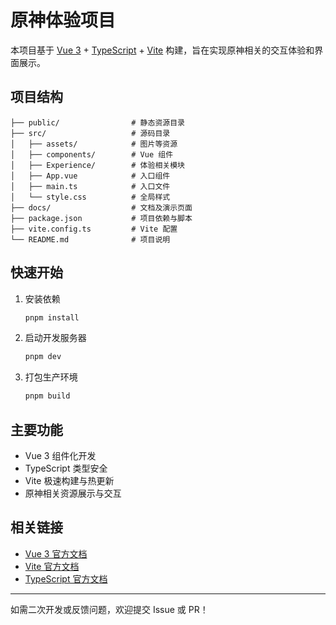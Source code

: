 # 原神体验项目

本项目基于 [Vue 3](https://vuejs.org/) + [TypeScript](https://www.typescriptlang.org/) + [Vite](https://vitejs.dev/) 构建，旨在实现原神相关的交互体验和界面展示。

## 项目结构

```
├── public/                # 静态资源目录
├── src/                   # 源码目录
│   ├── assets/            # 图片等资源
│   ├── components/        # Vue 组件
│   ├── Experience/        # 体验相关模块
│   ├── App.vue            # 入口组件
│   ├── main.ts            # 入口文件
│   └── style.css          # 全局样式
├── docs/                  # 文档及演示页面
├── package.json           # 项目依赖与脚本
├── vite.config.ts         # Vite 配置
└── README.md              # 项目说明
```

## 快速开始

1. 安装依赖

   ```sh
   pnpm install
   ```

2. 启动开发服务器

   ```sh
   pnpm dev
   ```

3. 打包生产环境

   ```sh
   pnpm build
   ```

## 主要功能

- Vue 3 组件化开发
- TypeScript 类型安全
- Vite 极速构建与热更新
- 原神相关资源展示与交互

## 相关链接

- [Vue 3 官方文档](https://vuejs.org/)
- [Vite 官方文档](https://vitejs.dev/)
- [TypeScript 官方文档](https://www.typescriptlang.org/)

---

如需二次开发或反馈问题，欢迎提交 Issue 或 PR！
